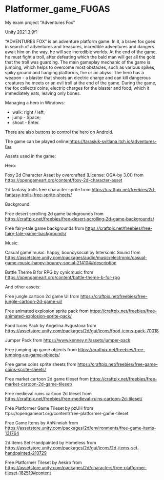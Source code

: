 # Platformer_game_FUGAS

My exam project "Adventures Fox"

Unity 2021.3.9f1

“ADVENTURES FOX” is an adventure platform game.
In it, a brave fox goes in search of adventures and treasures, incredible adventures and dangers await him on the way, he will see incredible worlds. At the end of the game, he must fight a troll, after defeating which the bald man will get all the gold that the troll was guarding.
The main gameplay mechanic of the game is jumping, which helps to overcome most obstacles, such as various spikes, spiky ground and hanging platforms, fire or an abyss. The hero has a weapon - a blaster that shoots an electric charge and can kill dangerous creatures he meets or an evil troll at the end of the game. 
During the game, the fox collects coins, electric charges for the blaster and food, which it immediately eats, leaving only bones.

Managing a hero in Windows:
- walk: right / left; 
- jump - Space; 
- shoot - Enter.

There are also buttons to control the hero on Android.

The game can be played online:https://tarasiuk-svitlana.itch.io/adventures-fox 

Assets used in the game:

Hero:

Foxy 2d Character Asset by overcrafted (License: OGA-by 3.0)) from https://opengameart.org/content/foxy-2d-character-asset

2d fantasy trolls free character sprite  from https://craftpix.net/freebies/2d-fantasy-trolls-free-sprite-sheets/

Background:

Free desert scrolling 2d game backgrounds from https://craftpix.net/freebies/free-desert-scrolling-2d-game-backgrounds/	

Free fairy-tale game backgrounds from https://craftpix.net/freebies/free-fairy-tale-game-backgrounds/

Music:

Casual game music: happy, bouncysocial by Intersonic Sound from https://assetstore.unity.com/packages/audio/music/electronic/casual-game-music-happy-bouncy-social-214104#description

Battle Theme B for RPG by cynicmusic from https://opengameart.org/content/battle-theme-b-for-rpg

And other assets:

Free jungle cartoon 2d game UI from https://craftpix.net/freebies/free-jungle-cartoon-2d-game-ui/

Free animated explosion sprite pack from https://craftpix.net/freebies/free-animated-explosion-sprite-pack/

Food Icons Pack by Angelina Avgustova from https://assetstore.unity.com/packages/2d/gui/icons/food-icons-pack-70018

Jumper Pack from  https://www.kenney.nl/assets/jumper-pack

Free jumping up game objects from https://craftpix.net/freebies/free-jumping-up-game-objects/

Free game coins sprite sheets from https://craftpix.net/freebies/free-game-coins-sprite-sheets/

Free market cartoon 2d game tileset from https://craftpix.net/freebies/free-market-cartoon-2d-game-tileset/ 

Free medieval ruins cartoon 2d tileset from https://craftpix.net/freebies/free-medieval-ruins-cartoon-2d-tileset/

Free Platformer Game Tileset  by pzUH from ttps://opengameart.org/content/free-platformer-game-tileset

Free Game Items by AhNinniah from https://assetstore.unity.com/packages/2d/environments/free-game-items-131764

2d Items Set-Handpainted by Homeless from https://assetstore.unity.com/packages/2d/gui/icons/2d-items-set-handpainted-210729

Free Platformer Tileset by Aekiro from https://assetstore.unity.com/packages/2d/characters/free-platformer-tileset-182519#content
